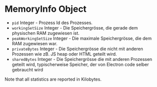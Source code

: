 # MemoryInfo Object

* `pid` Integer - Prozess Id des Prozesses.
* `workingSetSize` Integer - Die Speichergrösse, die gerade dem physischen RAM zugewiesen ist.
* `peakWorkingSetSize` Integer - Die maximale Speichergrösse, die dem RAM zugewiesen war.
* `privateBytes` Integer - Die Speichergrösse die nicht mit anderen Prozessen wie zB. JS heap oder HTML geteilt wird.
* `sharedBytes` Integer - Die Speichergrösse die mit anderen Prozessen geteilt wird, typischerweise Speicher, der von Electron code selber gebraucht wird

Note that all statistics are reported in Kilobytes.